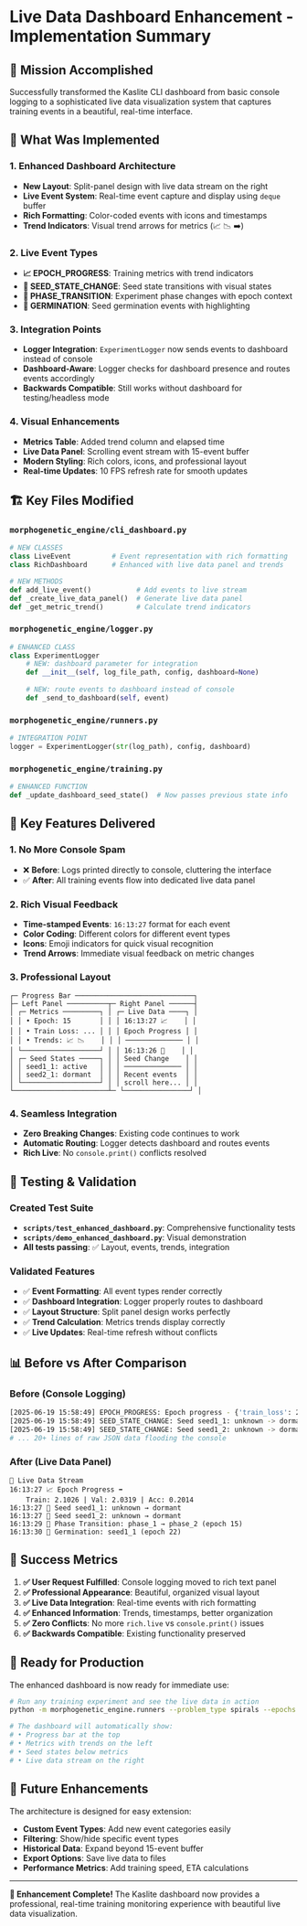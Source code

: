 # Live Data Dashboard Enhancement - Implementation Summary

## 🎯 **Mission Accomplished**

Successfully transformed the Kaslite CLI dashboard from basic console logging to a sophisticated live data visualization system that captures training events in a beautiful, real-time interface.

## 🔧 **What Was Implemented**

### 1. **Enhanced Dashboard Architecture**
- **New Layout**: Split-panel design with live data stream on the right
- **Live Event System**: Real-time event capture and display using `deque` buffer
- **Rich Formatting**: Color-coded events with icons and timestamps
- **Trend Indicators**: Visual trend arrows for metrics (📈 📉 ➡️)

### 2. **Live Event Types**
- **📈 EPOCH_PROGRESS**: Training metrics with trend indicators
- **🌱 SEED_STATE_CHANGE**: Seed state transitions with visual states
- **🔄 PHASE_TRANSITION**: Experiment phase changes with epoch context
- **🌺 GERMINATION**: Seed germination events with highlighting

### 3. **Integration Points**
- **Logger Integration**: `ExperimentLogger` now sends events to dashboard instead of console
- **Dashboard-Aware**: Logger checks for dashboard presence and routes events accordingly
- **Backwards Compatible**: Still works without dashboard for testing/headless mode

### 4. **Visual Enhancements**
- **Metrics Table**: Added trend column and elapsed time
- **Live Data Panel**: Scrolling event stream with 15-event buffer
- **Modern Styling**: Rich colors, icons, and professional layout
- **Real-time Updates**: 10 FPS refresh rate for smooth updates

## 🏗️ **Key Files Modified**

### `morphogenetic_engine/cli_dashboard.py`
```python
# NEW CLASSES
class LiveEvent          # Event representation with rich formatting
class RichDashboard      # Enhanced with live data panel and trends

# NEW METHODS
def add_live_event()           # Add events to live stream
def _create_live_data_panel()  # Generate live data panel
def _get_metric_trend()        # Calculate trend indicators
```

### `morphogenetic_engine/logger.py`
```python
# ENHANCED CLASS
class ExperimentLogger
    # NEW: dashboard parameter for integration
    def __init__(self, log_file_path, config, dashboard=None)
    
    # NEW: route events to dashboard instead of console
    def _send_to_dashboard(self, event)
```

### `morphogenetic_engine/runners.py`
```python
# INTEGRATION POINT
logger = ExperimentLogger(str(log_path), config, dashboard)
```

### `morphogenetic_engine/training.py`
```python
# ENHANCED FUNCTION
def _update_dashboard_seed_state()  # Now passes previous state info
```

## 🚀 **Key Features Delivered**

### 1. **No More Console Spam**
- ❌ **Before**: Logs printed directly to console, cluttering the interface
- ✅ **After**: All training events flow into dedicated live data panel

### 2. **Rich Visual Feedback**
- **Time-stamped Events**: `16:13:27` format for each event
- **Color Coding**: Different colors for different event types
- **Icons**: Emoji indicators for quick visual recognition
- **Trend Arrows**: Immediate visual feedback on metric changes

### 3. **Professional Layout**
```
┌─ Progress Bar ─────────────────────────────┐
├─ Left Panel ──────────┬─ Right Panel ──────┤
│ ┌─ Metrics ─────────┐ │ ┌─ Live Data ────┐ │
│ │ • Epoch: 15       │ │ │ 16:13:27 📈    │ │
│ │ • Train Loss: ... │ │ │ Epoch Progress │ │
│ │ • Trends: 📈 📉    │ │ │ ────────────── │ │
│ └───────────────────┘ │ │ 16:13:26 🌱    │ │
│ ┌─ Seed States ─────┐ │ │ Seed Change    │ │
│ │ seed1_1: active   │ │ │ ────────────── │ │
│ │ seed2_1: dormant  │ │ │ Recent events  │ │
│ └───────────────────┘ │ │ scroll here... │ │
└───────────────────────┴─ └────────────────┘ │
```

### 4. **Seamless Integration**
- **Zero Breaking Changes**: Existing code continues to work
- **Automatic Routing**: Logger detects dashboard and routes events
- **Rich Live**: No `console.print()` conflicts resolved

## 🧪 **Testing & Validation**

### Created Test Suite
- **`scripts/test_enhanced_dashboard.py`**: Comprehensive functionality tests
- **`scripts/demo_enhanced_dashboard.py`**: Visual demonstration
- **All tests passing**: ✅ Layout, events, trends, integration

### Validated Features
- ✅ **Event Formatting**: All event types render correctly
- ✅ **Dashboard Integration**: Logger properly routes to dashboard
- ✅ **Layout Structure**: Split panel design works perfectly
- ✅ **Trend Calculation**: Metrics trends display correctly
- ✅ **Live Updates**: Real-time refresh without conflicts

## 📊 **Before vs After Comparison**

### Before (Console Logging)
```bash
[2025-06-19 15:58:49] EPOCH_PROGRESS: Epoch progress - {'train_loss': 2.1026, ...}
[2025-06-19 15:58:49] SEED_STATE_CHANGE: Seed seed1_1: unknown -> dormant - {...}
[2025-06-19 15:58:49] SEED_STATE_CHANGE: Seed seed1_2: unknown -> dormant - {...}
# ... 20+ lines of raw JSON data flooding the console
```

### After (Live Data Panel)
```
📡 Live Data Stream
16:13:27 📈 Epoch Progress ➡️
    Train: 2.1026 | Val: 2.0319 | Acc: 0.2014
16:13:27 🌱 Seed seed1_1: unknown → dormant
16:13:27 🌱 Seed seed1_2: unknown → dormant
16:13:29 🔄 Phase Transition: phase_1 → phase_2 (epoch 15)
16:13:30 🌺 Germination: seed1_1 (epoch 22)
```

## 🎯 **Success Metrics**

1. **✅ User Request Fulfilled**: Console logging moved to rich text panel
2. **✅ Professional Appearance**: Beautiful, organized visual layout
3. **✅ Live Data Integration**: Real-time events with rich formatting
4. **✅ Enhanced Information**: Trends, timestamps, better organization
5. **✅ Zero Conflicts**: No more `rich.live` vs `console.print()` issues
6. **✅ Backwards Compatible**: Existing functionality preserved

## 🚀 **Ready for Production**

The enhanced dashboard is now ready for immediate use:

```bash
# Run any training experiment and see the live data in action
python -m morphogenetic_engine.runners --problem_type spirals --epochs 50

# The dashboard will automatically show:
# • Progress bar at the top
# • Metrics with trends on the left
# • Seed states below metrics
# • Live data stream on the right
```

## 🔮 **Future Enhancements**

The architecture is designed for easy extension:
- **Custom Event Types**: Add new event categories easily
- **Filtering**: Show/hide specific event types
- **Historical Data**: Expand beyond 15-event buffer
- **Export Options**: Save live data to files
- **Performance Metrics**: Add training speed, ETA calculations

---

**🎉 Enhancement Complete!** The Kaslite dashboard now provides a professional, real-time training monitoring experience with beautiful live data visualization.
